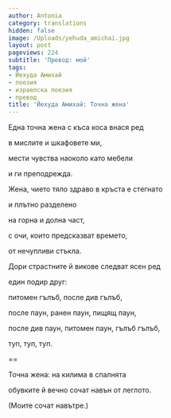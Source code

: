 ```yaml
---
author: Antonia
category: translations
hidden: false
image: /Uploads/yehuda_amichai.jpg
layout: post
pageviews: 224
subtitle: 'Превод: мой'
tags:
- Йехуда Амихай
- поезия
- израелска поезия
- превод
title: 'Йехуда Амихай: Точна жена'
---
```


Една точна жена с къса коса внася ред

в мислите и шкафовете ми, 

мести чувства наоколо като мебели

и ги преподрежда. 

Жена, чието тяло здраво в кръста е стегнато 

и плътно разделено

на горна и долна част, 

с очи, които предсказват времето, 

от нечупливи стъкла. 

Дори страстните й викове следват ясен ред

един подир друг:

питомен гълъб, после див гълъб, 

после паун, ранен паун, пищящ паун, 

после див паун, питомен паун, гълъб гълъб,

туп, туп, туп. 

\==

Точна жена: на килима в спалнята

обувките й вечно сочат навън от леглото.

(Моите сочат навътре.)